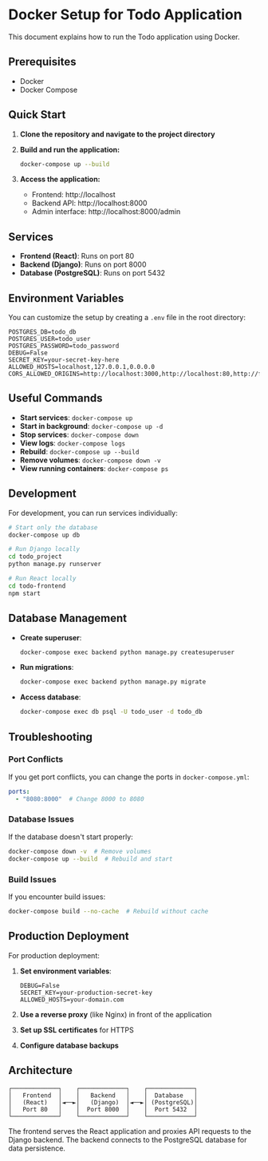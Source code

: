 # Docker Setup for Todo Application

This document explains how to run the Todo application using Docker.

## Prerequisites

- Docker
- Docker Compose

## Quick Start

1. **Clone the repository and navigate to the project directory**

2. **Build and run the application:**
   ```bash
   docker-compose up --build
   ```

3. **Access the application:**
   - Frontend: http://localhost
   - Backend API: http://localhost:8000
   - Admin interface: http://localhost:8000/admin

## Services

- **Frontend (React)**: Runs on port 80
- **Backend (Django)**: Runs on port 8000
- **Database (PostgreSQL)**: Runs on port 5432

## Environment Variables

You can customize the setup by creating a `.env` file in the root directory:

```env
POSTGRES_DB=todo_db
POSTGRES_USER=todo_user
POSTGRES_PASSWORD=todo_password
DEBUG=False
SECRET_KEY=your-secret-key-here
ALLOWED_HOSTS=localhost,127.0.0.1,0.0.0.0
CORS_ALLOWED_ORIGINS=http://localhost:3000,http://localhost:80,http://frontend:80
```

## Useful Commands

- **Start services**: `docker-compose up`
- **Start in background**: `docker-compose up -d`
- **Stop services**: `docker-compose down`
- **View logs**: `docker-compose logs`
- **Rebuild**: `docker-compose up --build`
- **Remove volumes**: `docker-compose down -v`
- **View running containers**: `docker-compose ps`

## Development

For development, you can run services individually:

```bash
# Start only the database
docker-compose up db

# Run Django locally
cd todo_project
python manage.py runserver

# Run React locally
cd todo-frontend
npm start
```

## Database Management

- **Create superuser**: 
  ```bash
  docker-compose exec backend python manage.py createsuperuser
  ```

- **Run migrations**:
  ```bash
  docker-compose exec backend python manage.py migrate
  ```

- **Access database**:
  ```bash
  docker-compose exec db psql -U todo_user -d todo_db
  ```

## Troubleshooting

### Port Conflicts
If you get port conflicts, you can change the ports in `docker-compose.yml`:
```yaml
ports:
  - "8080:8000"  # Change 8000 to 8080
```

### Database Issues
If the database doesn't start properly:
```bash
docker-compose down -v  # Remove volumes
docker-compose up --build  # Rebuild and start
```

### Build Issues
If you encounter build issues:
```bash
docker-compose build --no-cache  # Rebuild without cache
```

## Production Deployment

For production deployment:

1. **Set environment variables**:
   ```env
   DEBUG=False
   SECRET_KEY=your-production-secret-key
   ALLOWED_HOSTS=your-domain.com
   ```

2. **Use a reverse proxy** (like Nginx) in front of the application

3. **Set up SSL certificates** for HTTPS

4. **Configure database backups**

## Architecture

```
┌─────────────┐    ┌─────────────┐    ┌─────────────┐
│   Frontend  │    │   Backend   │    │  Database   │
│   (React)   │◄──►│   (Django)  │◄──►│ (PostgreSQL)│
│   Port 80   │    │  Port 8000  │    │  Port 5432  │
└─────────────┘    └─────────────┘    └─────────────┘
```

The frontend serves the React application and proxies API requests to the Django backend. The backend connects to the PostgreSQL database for data persistence. 
